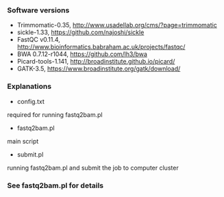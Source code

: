 
### Software versions
* Trimmomatic-0.35, http://www.usadellab.org/cms/?page=trimmomatic
* sickle-1.33, https://github.com/najoshi/sickle
* FastQC v0.11.4, http://www.bioinformatics.babraham.ac.uk/projects/fastqc/
* BWA 0.7.12-r1044, https://github.com/lh3/bwa
* Picard-tools-1.141, http://broadinstitute.github.io/picard/
* GATK-3.5, https://www.broadinstitute.org/gatk/download/

### Explanations

* config.txt 

required for running fastq2bam.pl

* fastq2bam.pl 

main script 

* submit.pl

running fastq2bam.pl and submit the job to computer cluster


### See fastq2bam.pl for details


